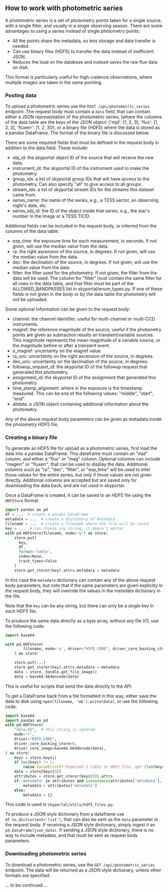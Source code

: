 ## How to work with photometric series

A photometric series is a set of photometry points taken for a single source,
with a single filter, and usually in a single observing season.
There are some advantages to using a series instead of single photometry points:
- All the points share the metadata, so less storage and data transfer is needed.
- Can use binary files (HDF5) to transfer the data instead of inefficient JSON.
- Reduces the load on the database and instead saves the raw flux data on disk.

This format is particularly useful for high-cadence observations,
where multiple images are taken in the same pointing.

### Posting data

To upload a photometric series use the `POST /api/photometric_series` endpoint.
The request body must contain a `data` field,
that can contain either a JSON representation of the photometric series,
(where the columns of the data table are the keys of the JSON object:
{'mjd': [1, 2, 3], 'flux': [1, 2, 3], 'fluxerr': [1, 2, 3]}),
or a binary file (HDF5) where the data is stored as a pandas DataFrame.
The format of the binary file is discussed below.

There are some required fields that must be defined in the request body
in addition to the data field. These include:
- obj_id: the skyportal object ID of the source that will receive the new data.
- instrument_id: the skyportal ID of the instrument used to make the photometry.
- group_ids: a list of skyportal group IDs that will have access to the photometry.
  Can also specify "all" to give access to all groups.
- stream_ids: a list of skyportal stream IDs for the streams this dataset came from.
- series_name: the name of the series, e.g., a TESS sector, an observing night's date, etc.
- series_obj_id: the ID of the object inside that series, e.g., the star's number in the image or a TESS TICID.

Additional fields can be included in the request body,
or inferred from the columns of the data table:
- exp_time: the exposure time for each measurement, in seconds.
  If not given, will use the median value from the data.
- ra: the right ascension of the source, in degrees.
  If not given, will use the median value from the data.
- dec: the declination of the source, in degrees.
  If not given, will use the median value from the data.
- filter: the filter used for the photometry.
  If not given, the filter from the data will be used.
  The column for "filter" must contain the same filter
  for all rows in the data table, and that filter must
  be part of the ALLOWED_BANDPASSES list in skyportal/enum_types.py.
If one of these fields is not given in the body or by the data table
the photometry will not be uploaded.

Some optional information can be given to the request body:
- channel: the channel identifier, useful for multi-channel or multi-CCD instruments.
- magref: the reference magnitude of the source, useful if the photometry points are given
  as subtraction results on transient/variable sources.
  This magnitude represents the mean magnitude of a variable source,
  or the magnitude before or after a transient event.
- e_magref: uncertainty on the magref value.
- ra_unc: uncertainty on the right ascension of the source, in degrees.
- dec_unc: uncertainty on the declination of the source, in degrees.
- followup_request_id: the skyportal ID of the followup request that generated this photometry.
- assignment_id: the skyportal ID of the assignment that generated this photometry.
- time_stamp_alignment: where in the exposure is the timestamp measured.
  This can be one of the following values: "middle", "start", "end".
- altdata: a JSON object containing additional information about the photometry.

Any of the above request body parameters can be given
as metadata inside the photometry HDF5 file.

### Creating a binary file

To generate an HDF5 file for upload as a photometric series,
first load the data into a pandas DataFrame.
This dataframe must contain an "mjd" column,
and either a "flux" or "mag" column.
Optional columns can include "magerr" or "fluxerr",
that can be used to display the data.
Additional columns such as "ra", "dec", "filter", or "exp_time"
will be used to infer those values for the entire series,
but only if those values are not given directly.
Additional columns are accepted but are saved only for
downloading the data back, and are not used in skyportal.

Once a DataFrame is created, it can be saved to an HDF5 file
using the `HDFStore` format:

```python
import pandas as pd
df = ...  # create a pandas DataFrame
metadata = ...  # create a dictionary of metadata
filename = ...  # create a filename where the file will be saved
key = ...  # can choose any string, it doesn't matter
with pd.HDFStore(filename, mode='w') as store:
    store.put(
      key,
      df,
      format='table',
      index=None,
      track_times=False
    )
    store.get_storer(key).attrs.metadata = metadata
```

In this case the `metadata` dictionary can contain any of the
above request body parameters, but note that if the same parameters
are given explicitly in the request body, they will override the values
in the metadata dictionary in the file.

Note that the `key` can be any string, but there can only be
a single key in each HDF5 file.

To produce the same data directly as a byte array,
without any file I/O, use the following code:

```python
import base64

with pd.HDFStore(
        filename, mode='w', driver="H5FD_CORE", driver_core_backing_store=0
    ) as store:

    store.put(...)
    store.get_storer(key).attrs.metadata = metadata
    data = store._handle.get_file_image()
    data = base64.b64encode(data)

```

This is useful for scripts that send the data directly to the API.

To get a DataFrame back from a file formatted in this way,
either save the data to disk using `open(filename, 'wb').write(data)`,
or use the following code:

```python
import base64
import pandas as pd
with pd.HDFStore(
    "data.h5",  # this string is ignored
    mode="r",
    driver="H5FD_CORE",
    driver_core_backing_store=0,
    driver_core_image=base64.b64decode(data),
) as store:
    keys = store.keys()
    if len(keys) != 1:
        raise ValueError(f'Expected 1 table in HDF5 file, got {len(keys)}. ')
    data = store[keys[0]]
    attributes = store.get_storer(keys[0]).attrs
    if 'metadata' in attributes and isinstance(attributes['metadata'], dict):
        metadata = attributes['metadata']
    else:
        metadata = {}
```

This code is used in `skyportal/utils/hdf5_files.py`.

To produce a JSON style dictionary from a dataframe use
`df.to_dict(orient='list')`, that can also be sent as
the `data` parameter in the request body.
If receiving a JSON style dictionary, simply ingest it as
`pd.DataFrame(json_data)`.
If sending a JSON style dictionary, there is no way to include
metadata, and that must be sent as request body parameters.

### Downloading photometric series

To download a photometric series, use the `GET /api/photometric_series` endpoint.
The data will be returned as a JSON style dictionary,
unless other formats are specified.

... to be continued ...
